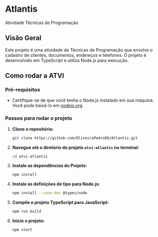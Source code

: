 # Atlantis
Atividade Técnicas de Programação

## Visão Geral

Este projeto é uma atividade de Técnicas de Programação que envolve o cadastro de clientes, documentos, endereços e telefones. O projeto é desenvolvido em TypeScript e utiliza Node.js para execução.

## Como rodar a ATVI

### Pré-requisitos

- Certifique-se de que você tenha o Node.js instalado em sua máquina. Você pode baixá-lo em [nodejs.org](https://nodejs.org/).

### Passos para rodar o projeto

1. **Clone o repositório:**

   ```sh
   git clone https://github.com/OliveiraPedro09/Atlantis.git
   

2. **Navegue até o diretório do projeto `atvi-atlantis` no terminal:**
    ```sh
    cd atvi-atlantis

3. **Instale as dependências do Projeto:**
    ```sh
    npm install

4. **Instale as definições de tipo para Node.js:**
    ```sh
    npm install --save-dev @types/node

5. **Compile o projeto TypeScript para JavaScript:**
    ```sh
    npm run build

6. **Inicie o projeto:**
    ```sh
    npm start
